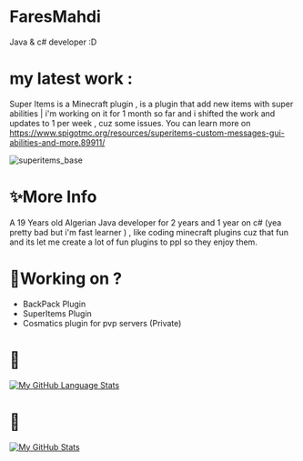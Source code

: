 # FaresMahdi 
Java & c# developer :D
# my latest work :
 Super Items is a Minecraft plugin , is a plugin that add new items with super abilities | i'm working on it for 1 month so far and i shifted the work and updates to 1 per week , cuz some issues.
 You can learn more on https://www.spigotmc.org/resources/superitems-custom-messages-gui-abilities-and-more.89911/
 
  ![superitems_base](https://user-images.githubusercontent.com/80583353/114924904-beb2b880-9e2e-11eb-9cb9-34cbf996b897.png)
# **✨More Info**
  A 19 Years old Algerian Java developer for 2 years and 1 year on c# (yea pretty bad but i'm fast learner ) , like coding minecraft plugins cuz that fun and its let me create a lot of fun plugins to ppl so they enjoy them.
# **🤖Working on ?**
  - BackPack Plugin
  - SuperItems Plugin
  - Cosmatics plugin for pvp servers (Private)
 
# 🦠
[![My GitHub Language Stats](https://github-readme-stats.vercel.app/api/top-langs/?username=FaresMahdi120&langs_count=5&theme=tokyonight)]()
# 🦠
[![My GitHub Stats](https://github-readme-stats.vercel.app/api/?username=FaresMahdi120&count_private=true&theme=tokyonight&showicons=true)]()


